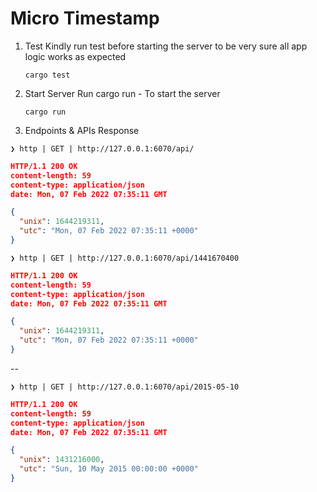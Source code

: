 # Micro Timestamp

1. Test
   Kindly run test before starting the server to
   be very sure all app logic works as expected

   ```
   cargo test
   ```

2. Start Server
   Run cargo run - To start the server

   ```
   cargo run
   ```

3. Endpoints & APIs Response

```
❯ http | GET | http://127.0.0.1:6070/api/
```

```json
HTTP/1.1 200 OK
content-length: 59
content-type: application/json
date: Mon, 07 Feb 2022 07:35:11 GMT

{
  "unix": 1644219311,
  "utc": "Mon, 07 Feb 2022 07:35:11 +0000"
}
```

```
❯ http | GET | http://127.0.0.1:6070/api/1441670400
```

```json
HTTP/1.1 200 OK
content-length: 59
content-type: application/json
date: Mon, 07 Feb 2022 07:35:11 GMT

{
  "unix": 1644219311,
  "utc": "Mon, 07 Feb 2022 07:35:11 +0000"
}
```

--

```
❯ http | GET | http://127.0.0.1:6070/api/2015-05-10
```

```json
HTTP/1.1 200 OK
content-length: 59
content-type: application/json
date: Mon, 07 Feb 2022 07:35:11 GMT

{
  "unix": 1431216000,
  "utc": "Sun, 10 May 2015 00:00:00 +0000"
}
```

